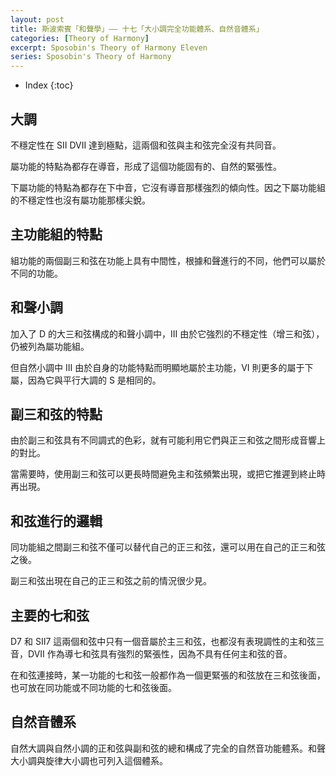 ```yaml
---
layout: post
title: 斯波索賓「和聲學」—— 十七「大小調完全功能體系、自然音體系」
categories: [Theory of Harmony]
excerpt: Sposobin's Theory of Harmony Eleven
series: Sposobin's Theory of Harmony
---
```

* Index
{:toc}

## 大調

不穩定性在 SII DVII 達到極點，這兩個和弦與主和弦完全沒有共同音。

屬功能的特點為都存在導音，形成了這個功能固有的、自然的緊張性。

下屬功能的特點為都存在下中音，它沒有導音那樣強烈的傾向性。因之下屬功能組的不穩定性也沒有屬功能那樣尖銳。

## 主功能組的特點

組功能的兩個副三和弦在功能上具有中間性，根據和聲進行的不同，他們可以屬於不同的功能。

## 和聲小調

加入了 D 的大三和弦構成的和聲小調中，III 由於它強烈的不穩定性（增三和弦），仍被列為屬功能組。

但自然小調中 III 由於自身的功能特點而明顯地屬於主功能，VI 則更多的屬于下屬，因為它與平行大調的 S 是相同的。

## 副三和弦的特點

由於副三和弦具有不同調式的色彩，就有可能利用它們與正三和弦之間形成音響上的對比。

當需要時，使用副三和弦可以更長時間避免主和弦頻繁出現，或把它推遲到終止時再出現。

## 和弦進行的邏輯

同功能組之間副三和弦不僅可以替代自己的正三和弦，還可以用在自己的正三和弦之後。

副三和弦出現在自己的正三和弦之前的情況很少見。

## 主要的七和弦

D7 和 SII7 這兩個和弦中只有一個音屬於主三和弦，也都沒有表現調性的主和弦三音，DVII 作為導七和弦具有強烈的緊張性，因為不具有任何主和弦的音。

在和弦連接時，某一功能的七和弦一般都作為一個更緊張的和弦放在三和弦後面，也可放在同功能或不同功能的七和弦後面。

## 自然音體系

自然大調與自然小調的正和弦與副和弦的總和構成了完全的自然音功能體系。和聲大小調與旋律大小調也可列入這個體系。